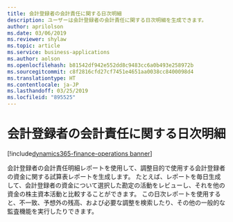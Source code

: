 ```yaml
---
title: 会計登録者の会計責任に関する日次明細
description: ユーザーは会計登録者の会計責任に関する日次明細を生成できます。
author: aprilolson
ms.date: 03/06/2019
ms.reviewer: shylaw
ms.topic: article
ms.service: business-applications
ms.author: aolson
ms.openlocfilehash: b81542df942e552dd8c9483cc6a0b493e258972b
ms.sourcegitcommit: c8f2816cfd27cf7451e4651aa0038cc8400098d4
ms.translationtype: HT
ms.contentlocale: ja-JP
ms.lasthandoff: 03/25/2019
ms.locfileid: "895525"
---
```

# <a name="daily-statement-of-treasurers-accountability"></a>会計登録者の会計責任に関する日次明細 
[!include[dynamics365-finance-operations banner](../includes/dynamics365-finance-operations.md)]


会計登録者の会計責任明細レポートを使用して、調整目的で使用する会計登録者の資金に関する試算表レポートを生成します。 たとえば、レポートを毎日生成して、会計登録者の資金について選択した勘定の活動をレビューし、それを他の資金の株主資本活動と比較することができます。 この日次レポートを使用すると、不一致、予想外の残高、および必要な調整を検索したり、その他の一般的な監査機能を実行したりできます。
